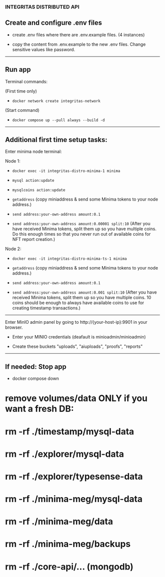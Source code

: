 ### INTEGRITAS DISTRIBUTED API

## Create and configure .env files

- create .env files where there are .env.example files. (4 instances)

- copy the content from .env.example to the new .env files. Change sensitive values like password.

---

## Run app

Terminal commands:

(First time only)

- `docker network create integritas-network`

(Start command)

- `docker compose up --pull always --build -d`

---

## Additional first time setup tasks:

Enter minima node terminal:

Node 1:

- `docker exec -it integritas-distro-minima-1 minima`

- `mysql action:update`

- `mysqlcoins action:update`

- `getaddress` (copy miniaddress & send some Minima tokens to your node address.)

- `send address:your-own-address amount:0.1`

- `send address:your-own-address amount:0.00001 split:10` (After you have received Minima tokens, split them up so you have multiple coins. Do this enough times so that you never run out of available coins for NFT report creation.)

Node 2:

- `docker exec -it integritas-distro-minima-ts-1 minima`

- `getaddress` (copy miniaddress & send some Minima tokens to your node address.)

- `send address:your-own-address amount:0.1`

- `send address:your-own-address amount:0.001 split:10` (After you have received Minima tokens, split them up so you have multiple coins. 10 coins should be enough to always have available coins to use for creating timestamp transactions.)

---

Enter MinIO admin panel by going to http://{your-host-ip}:9901 in your browser.

- Enter your MINIO credentials (deafault is minioadmin/minioadmin)

- Create these buckets "uploads", "aiuploads", "proofs", "reports"

---

## If needed: Stop app

- docker compose down

# remove volumes/data ONLY if you want a fresh DB:

# rm -rf ./timestamp/mysql-data

# rm -rf ./explorer/mysql-data

# rm -rf ./explorer/typesense-data

# rm -rf ./minima-meg/mysql-data

# rm -rf ./minima-meg/data

# rm -rf ./minima-meg/backups

# rm -rf ./core-api/... (mongodb)
